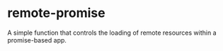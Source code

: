 # remote-promise
A simple function that controls the loading of remote resources within a promise-based app.
